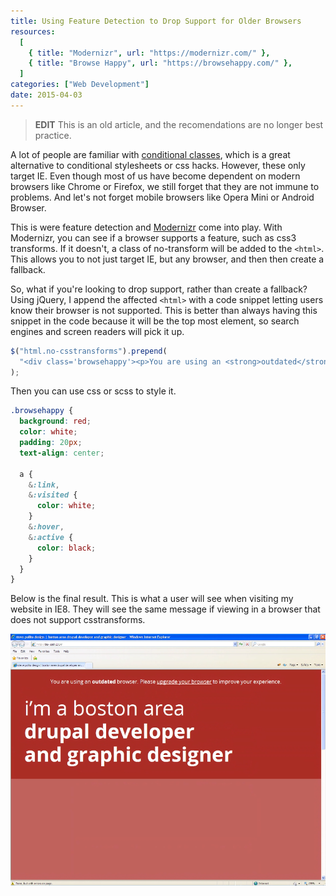 ```yaml
---
title: Using Feature Detection to Drop Support for Older Browsers
resources:
  [
    { title: "Modernizr", url: "https://modernizr.com/" },
    { title: "Browse Happy", url: "https://browsehappy.com/" },
  ]
categories: ["Web Development"]
date: 2015-04-03
---
```


> **EDIT** This is an old article, and the recomendations are no longer best practice.

A lot of people are familiar with [conditional classes](http://www.paulirish.com/2008/conditional-stylesheets-vs-css-hacks-answer-neither/), which is a great alternative to conditional stylesheets or css hacks. However, these only target IE. Even though most of us have become dependent on modern browsers like Chrome or Firefox, we still forget that they are not immune to problems. And let's not forget mobile browsers like Opera Mini or Android Browser.

This is were feature detection and [Modernizr](http://modernizr.com/) come into play. With Modernizr, you can see if a browser supports a feature, such as css3 transforms. If it doesn't, a class of no-transform will be added to the `<html>`. This allows you to not just target IE, but any browser, and then then create a fallback.

So, what if you're looking to drop support, rather than create a fallback? Using jQuery, I append the affected `<html>` with a code snippet letting users know their browser is not supported. This is better than always having this snippet in the code because it will be the top most element, so search engines and screen readers will pick it up.

```javascript
$("html.no-csstransforms").prepend(
  "<div class='browsehappy'><p>You are using an <strong>outdated</strong> browser. Please <a href='http://browsehappy.com/''>upgrade your browser</a> to improve your experience.</p></div> "
);
```

Then you can use css or scss to style it.

```css
.browsehappy {
  background: red;
  color: white;
  padding: 20px;
  text-align: center;

  a {
    &:link,
    &:visited {
      color: white;
    }
    &:hover,
    &:active {
      color: black;
    }
  }
}
```

Below is the final result. This is what a user will see when visiting my website in IE8. They will see the same message if viewing in a browser that does not support csstransforms.

![](/assets/images/posts/using-feature-detection-drop-support-older-browsers/Screen-Shot-2015-04-07-at-3.55.48-PM.png)
